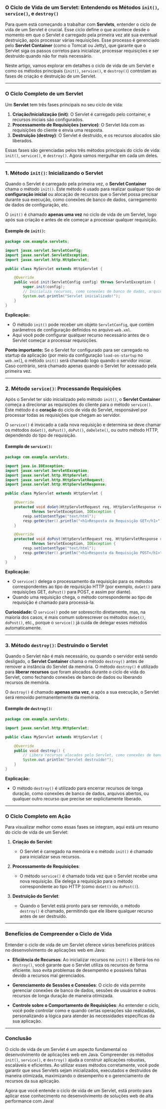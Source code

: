 ### O Ciclo de Vida de um Servlet: Entendendo os Métodos `init()`, `service()`, e `destroy()`

Para quem está começando a trabalhar com **Servlets**, entender o ciclo de vida de um Servlet é crucial. Esse ciclo
define o que acontece desde o momento em que o Servlet é carregado pela primeira vez até sua eventual destruição, após
processar várias requisições. Esse processo é gerenciado pelo **Servlet Container** (como o Tomcat ou Jetty), que
garante que o Servlet siga os passos corretos para inicializar, processar requisições e ser destruído quando não for
mais necessário.

Neste artigo, vamos explorar em detalhes o ciclo de vida de um Servlet e como os métodos principais (`init()`,
`service()`, e `destroy()`) controlam as fases de criação e destruição de um Servlet.

---

### O Ciclo Completo de um Servlet

Um **Servlet** tem três fases principais no seu ciclo de vida:

1. **Criação/Inicialização (init)**: O Servlet é carregado pelo container, e recursos iniciais são configurados.
2. **Processamento de Requisições (service)**: O Servlet lida com as requisições do cliente e envia uma resposta.
3. **Destruição (destroy)**: O Servlet é destruído, e os recursos alocados são liberados.

Essas fases são gerenciadas pelos três métodos principais do ciclo de vida: `init()`, `service()`, e `destroy()`. Agora
vamos mergulhar em cada um deles.

---

### 1. Método `init()`: Inicializando o Servlet

Quando o Servlet é carregado pela primeira vez, o **Servlet Container** chama o método `init()`. Este método é usado
para realizar qualquer tipo de **configuração inicial** ou alocação de recursos que o Servlet possa precisar durante sua
execução, como conexões de banco de dados, carregamento de dados de configuração, etc.

O `init()` é chamado **apenas uma vez** no ciclo de vida de um Servlet, logo após sua criação e antes de ele começar a
processar qualquer requisição.

#### Exemplo de `init()`:

```java
package com.example.servlets;

import javax.servlet.ServletConfig;
import javax.servlet.ServletException;
import javax.servlet.http.HttpServlet;

public class MyServlet extends HttpServlet {

    @Override
    public void init(ServletConfig config) throws ServletException {
        super.init(config);
        // Inicializa recursos, como conexões de banco de dados, arquivos de configuração, etc.
        System.out.println("Servlet inicializado!");
    }
}
```

**Explicação:**

- O método `init()` pode receber um objeto `ServletConfig`, que contém parâmetros de configuração definidos no arquivo
  `web.xml`.
- Aqui você pode configurar qualquer recurso necessário antes de o Servlet começar a processar requisições.

**Ponto importante:** Se o Servlet for configurado para ser carregado no startup da aplicação (por meio da configuração
`load-on-startup` no `web.xml`), o método `init()` será chamado logo quando o servidor iniciar. Caso contrário, será
chamado apenas quando o Servlet for acessado pela primeira vez.

---

### 2. Método `service()`: Processando Requisições

Após o Servlet ter sido inicializado pelo método `init()`, o **Servlet Container** começa a direcionar as requisições do
cliente para o método `service()`. Este método é o **coração** do ciclo de vida do Servlet, responsável por processar
todas as requisições que chegam ao servidor.

O `service()` é invocado a cada nova requisição e determina se deve chamar os métodos `doGet()`, `doPost()`, `doPut()`,
`doDelete()`, ou outro método HTTP, dependendo do tipo de requisição.

#### Exemplo de `service()`:

```java
package com.example.servlets;

import java.io.IOException;
import javax.servlet.ServletException;
import javax.servlet.http.HttpServlet;
import javax.servlet.http.HttpServletRequest;
import javax.servlet.http.HttpServletResponse;

public class MyServlet extends HttpServlet {

    @Override
    protected void doGet(HttpServletRequest req, HttpServletResponse resp)
            throws ServletException, IOException {
        resp.setContentType("text/html");
        resp.getWriter().println("<h1>Resposta da Requisição GET</h1>");
    }

    @Override
    protected void doPost(HttpServletRequest req, HttpServletResponse resp)
            throws ServletException, IOException {
        resp.setContentType("text/html");
        resp.getWriter().println("<h1>Resposta da Requisição POST</h1>");
    }
}
```

**Explicação:**

- O `service()` delega o processamento da requisição para os métodos correspondentes ao tipo de requisição HTTP (por
  exemplo, `doGet()` para requisições GET, `doPost()` para POST, e assim por diante).
- Quando uma requisição chega, o método correspondente ao tipo de requisição é chamado para processá-la.

**Curiosidade:** O `service()` pode ser sobrescrito diretamente, mas, na maioria dos casos, é mais comum sobrescrever os
métodos `doGet()`, `doPost()`, etc., porque o `service()` já cuida de delegar esses métodos automaticamente.

---

### 3. Método `destroy()`: Destruindo o Servlet

Quando o Servlet não é mais necessário, ou quando o servidor está sendo desligado, o **Servlet Container** chama o
método `destroy()` antes de remover a instância do Servlet da memória. O método `destroy()` é utilizado para **liberar
recursos** que foram alocados durante o ciclo de vida do Servlet, como fechando conexões de banco de dados ou liberando
recursos de memória.

O `destroy()` é chamado **apenas uma vez**, e após a sua execução, o Servlet será removido permanentemente da memória.

#### Exemplo de `destroy()`:

```java
package com.example.servlets;

import javax.servlet.http.HttpServlet;

public class MyServlet extends HttpServlet {

    @Override
    public void destroy() {
        // Libera recursos alocados pelo Servlet, como conexões de banco de dados
        System.out.println("Servlet destruído!");
    }
}
```

**Explicação:**

- O método `destroy()` é utilizado para encerrar recursos de longa duração, como conexões de banco de dados, arquivos
  abertos, ou qualquer outro recurso que precise ser explicitamente liberado.

---

### O Ciclo Completo em Ação

Para visualizar melhor como essas fases se integram, aqui está um resumo do ciclo de vida de um Servlet:

1. **Criação do Servlet**:
    - O Servlet é carregado na memória e o método `init()` é chamado para inicializar seus recursos.

2. **Processamento de Requisições**:
    - O método `service()` é chamado toda vez que o Servlet recebe uma nova requisição. Ele delega a requisição para o
      método correspondente ao tipo HTTP (como `doGet()` ou `doPost()`).

3. **Destruição do Servlet**:
    - Quando o Servlet está pronto para ser removido, o método `destroy()` é chamado, permitindo que ele libere qualquer
      recurso antes de ser destruído.

---

### Benefícios de Compreender o Ciclo de Vida

Entender o ciclo de vida de um Servlet oferece vários benefícios práticos no desenvolvimento de aplicações web em Java:

- **Eficiência de Recursos**: Ao inicializar recursos no `init()` e liberá-los no `destroy()`, você garante que o
  Servlet utiliza os recursos de forma eficiente. Isso evita problemas de desempenho e possíveis falhas devido a
  recursos mal gerenciados.

- **Gerenciamento de Sessões e Conexões**: O ciclo de vida permite gerenciar conexões de banco de dados, sessões de
  usuários e outros recursos de longa duração de maneira otimizada.

- **Controle sobre o Comportamento de Requisições**: Ao entender o ciclo, você pode controlar como e quando certas
  operações são realizadas, personalizando a lógica para atender às necessidades específicas da sua aplicação.

---

### Conclusão

O ciclo de vida de um Servlet é um aspecto fundamental no desenvolvimento de aplicações web em Java. Compreender os
métodos `init()`, `service()`, e `destroy()` ajuda a construir aplicações robustas, escaláveis e eficientes. Ao utilizar
esses métodos corretamente, você pode garantir que seus Servlets sejam inicializados, executados e destruídos de maneira
otimizada, maximizando o desempenho e o gerenciamento de recursos da sua aplicação.

Agora que você entende o ciclo de vida de um Servlet, está pronto para aplicar esse conhecimento no desenvolvimento de
soluções web de alta performance com Java!